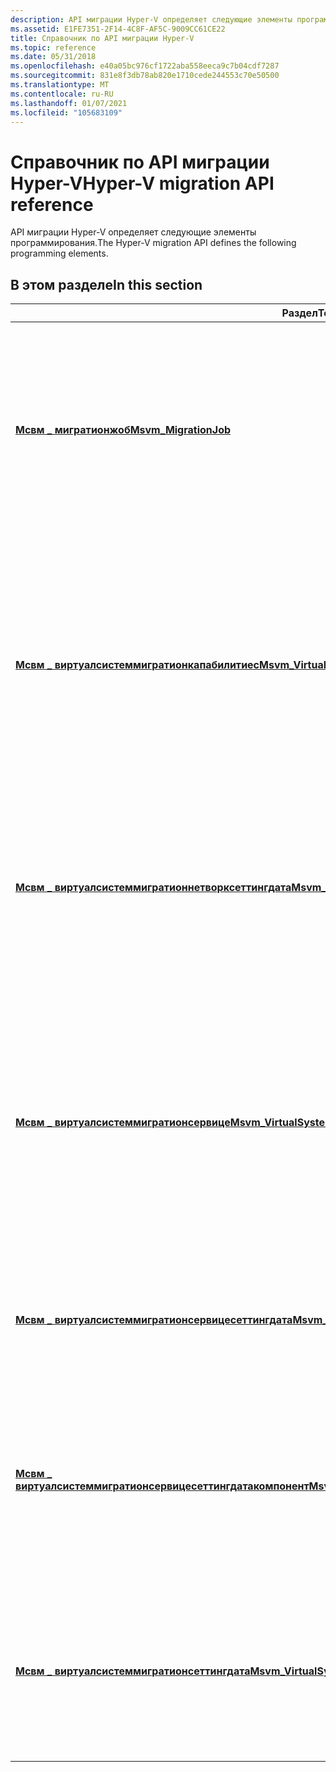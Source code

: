 ```yaml
---
description: API миграции Hyper-V определяет следующие элементы программирования.
ms.assetid: E1FE7351-2F14-4C8F-AF5C-9009CC61CE22
title: Справочник по API миграции Hyper-V
ms.topic: reference
ms.date: 05/31/2018
ms.openlocfilehash: e40a05bc976cf1722aba558eeca9c7b04cdf7287
ms.sourcegitcommit: 831e8f3db78ab820e1710cede244553c70e50500
ms.translationtype: MT
ms.contentlocale: ru-RU
ms.lasthandoff: 01/07/2021
ms.locfileid: "105683109"
---
```

# <a name="hyper-v-migration-api-reference"></a><span data-ttu-id="58f78-103">Справочник по API миграции Hyper-V</span><span class="sxs-lookup"><span data-stu-id="58f78-103">Hyper-V migration API reference</span></span>

<span data-ttu-id="58f78-104">API миграции Hyper-V определяет следующие элементы программирования.</span><span class="sxs-lookup"><span data-stu-id="58f78-104">The Hyper-V migration API defines the following programming elements.</span></span>

## <a name="in-this-section"></a><span data-ttu-id="58f78-105">В этом разделе</span><span class="sxs-lookup"><span data-stu-id="58f78-105">In this section</span></span>



| <span data-ttu-id="58f78-106">Раздел</span><span class="sxs-lookup"><span data-stu-id="58f78-106">Topic</span></span>                                                                                                                                | <span data-ttu-id="58f78-107">Описание</span><span class="sxs-lookup"><span data-stu-id="58f78-107">Description</span></span>                                                                                                                                                                                         |
|--------------------------------------------------------------------------------------------------------------------------------------|-----------------------------------------------------------------------------------------------------------------------------------------------------------------------------------------------------|
| [<span data-ttu-id="58f78-108">**Мсвм \_ мигратионжоб**</span><span class="sxs-lookup"><span data-stu-id="58f78-108">**Msvm\_MigrationJob**</span></span>](msvm-migrationjob.md)<br/>                                                                           | <span data-ttu-id="58f78-109">Этот класс представляет задание операции миграции, созданное для миграции хранилища или виртуальной системы с помощью службы миграции виртуальной системы.</span><span class="sxs-lookup"><span data-stu-id="58f78-109">This class represents a migration operation job created for storage or virtual system migration by the virtual system migration service.</span></span><br/>                                                 |
| [<span data-ttu-id="58f78-110">**Мсвм \_ виртуалсистеммигратионкапабилитиес**</span><span class="sxs-lookup"><span data-stu-id="58f78-110">**Msvm\_VirtualSystemMigrationCapabilities**</span></span>](msvm-virtualsystemmigrationcapabilities.md)<br/>                               | <span data-ttu-id="58f78-111">Определяет средства, с помощью которых клиент может обнаружить методы, предоставляемые службой миграции, и допустимый диапазон данных параметров миграции виртуальной системы.</span><span class="sxs-lookup"><span data-stu-id="58f78-111">Defines the means by which a client can discover the methods provided by the migration service, and valid range of virtual system migration setting data.</span></span><br/>                                |
| [<span data-ttu-id="58f78-112">**Мсвм \_ виртуалсистеммигратионнетворксеттингдата**</span><span class="sxs-lookup"><span data-stu-id="58f78-112">**Msvm\_VirtualSystemMigrationNetworkSettingData**</span></span>](msvm-virtualsystemmigrationnetworksettingdata.md)<br/>                   | <span data-ttu-id="58f78-113">Представляет сеть, в которой служба миграции виртуальной системы прослушивает входящую миграцию виртуальной системы.</span><span class="sxs-lookup"><span data-stu-id="58f78-113">Represents the network on which the virtual system migration service is listening for incoming virtual system migration.</span></span><br/>                                                                 |
| [<span data-ttu-id="58f78-114">**Мсвм \_ виртуалсистеммигратионсервице**</span><span class="sxs-lookup"><span data-stu-id="58f78-114">**Msvm\_VirtualSystemMigrationService**</span></span>](msvm-virtualsystemmigrationservice.md)<br/>                                         | <span data-ttu-id="58f78-115">Представляет службу миграции виртуальной системы.</span><span class="sxs-lookup"><span data-stu-id="58f78-115">Represents the virtual system migration service.</span></span> <span data-ttu-id="58f78-116">Он используется для миграции виртуальной системы или для переноса хранилища виртуальной системы с одной платформы виртуализации в другую.</span><span class="sxs-lookup"><span data-stu-id="58f78-116">It is used for migrating a virtual system or for migrating the storage of a virtual system from one virtualization platform to another.</span></span><br/> |
| [<span data-ttu-id="58f78-117">**Мсвм \_ виртуалсистеммигратионсервицесеттингдата**</span><span class="sxs-lookup"><span data-stu-id="58f78-117">**Msvm\_VirtualSystemMigrationServiceSettingData**</span></span>](msvm-virtualsystemmigrationservicesettingdata.md)<br/>                   | <span data-ttu-id="58f78-118">Представляет параметры для службы миграции виртуальной системы на узле.</span><span class="sxs-lookup"><span data-stu-id="58f78-118">Represents the settings for the virtual system migration service on a host.</span></span><br/>                                                                                                              |
| [<span data-ttu-id="58f78-119">**Мсвм \_ виртуалсистеммигратионсервицесеттингдатакомпонент**</span><span class="sxs-lookup"><span data-stu-id="58f78-119">**Msvm\_VirtualSystemMigrationServiceSettingDataComponent**</span></span>](msvm-virtualsystemmigrationservicesettingdatacomponent.md)<br/> | <span data-ttu-id="58f78-120">Ассоциация, используемая для представления параметров сети миграции виртуальной системы для службы миграции виртуальной системы.</span><span class="sxs-lookup"><span data-stu-id="58f78-120">An association used to represent virtual system migration network settings of the virtual system migration service.</span></span><br/>                                                                      |
| [<span data-ttu-id="58f78-121">**Мсвм \_ виртуалсистеммигратионсеттингдата**</span><span class="sxs-lookup"><span data-stu-id="58f78-121">**Msvm\_VirtualSystemMigrationSettingData**</span></span>](msvm-virtualsystemmigrationsettingdata.md)<br/>                                 | <span data-ttu-id="58f78-122">Представляет параметры миграции для миграции виртуальной системы и хранилища, подключенного к виртуальной системе.</span><span class="sxs-lookup"><span data-stu-id="58f78-122">Represents the migration settings for migrating a virtual system and the storage attached to a virtual system.</span></span><br/>                                                                           |



 

 

 




